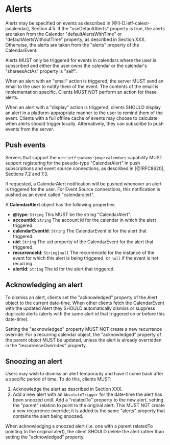 # Alerts

Alerts may be specified on events as described in [@!I-D.ietf-calext-jscalendar], Section 4.5. If the "useDefaultAlerts" property is true, the alerts are taken from the Calendar "defaultAlertsWithTime" or "defaultAlertsWithoutTime" property, as described in Section XXX. Otherwise, the alerts are taken from the "alerts" property of the CalendarEvent.

Alerts MUST only be triggered for events in calendars where the user is subscribed and either the user owns the calendar or the calendar's "shareesActAs" property is "self".

When an alert with an "email" action is triggered, the server MUST send an email to the user to notify them of the event. The contents of the email is implementation specific. Clients MUST NOT perform an action for these alerts.

When an alert with a "display" action is triggered, clients SHOULD display an alert in a platform-appropriate manner to the user to remind them of the event. Clients with a full offline cache of events may choose to calculate when alerts should trigger locally. Alternatively, they can subscribe to push events from the server.

## Push events

Servers that support the `urn:ietf:params:jmap:calendars` capability MUST support registering for the pseudo-type "CalendarAlert" in push subscriptions and event source connections, as described in [@!RFC8620], Sections 7.2 and 7.3.

If requested, a CalendarAlert notification will be pushed whenever an alert is triggered for the user. For Event Source connections, this notification is pushed as an event called "calendaralert".

A **CalendarAlert** object has the following properties:

- **@type**: `String`
  This MUST be the string "CalendarAlert".
- **accountId**: `String`
  The account id for the calendar in which the alert triggered.
- **calendarEventId**: `String`
  The CalendarEvent id for the alert that triggered.
- **uid**: `String`
  The uid property of the CalendarEvent for the alert that triggered.
- **recurrenceId**: `String|null`
  The recurrenceId for the instance of the event for which this alert is being
  triggered, or `null` if the event is not recurring.
- **alertId**: `String`
  The id for the alert that triggered.


## Acknowledging an alert

To dismiss an alert, clients set the "acknowledged" property of the Alert object to the current date-time. When other clients fetch the CalendarEvent with the updated Alert they SHOULD automatically dismiss or suppress duplicate alerts (alerts with the same alert id that triggered on or before this date-time).

Setting the "acknowledged" property MUST NOT create a new recurrence override. For a recurring calendar object, the "acknowledged" property of the parent object MUST be updated, unless the alert is already overridden in the "recurrenceOverrides" property.

## Snoozing an alert

Users may wish to dismiss an alert temporarily and have it come back after a specific period of time. To do this, clients MUST:

1. Acknowledge the alert as described in Section XXX.
2. Add a new alert with an `AbsoluteTrigger` for the date-time the alert has been snoozed until. Add a "relatedTo" property to the new alert, setting the "parent" relation to point to the original alert. This MUST NOT create a new recurrence override; it is added to the same "alerts" property that contains the alert being snoozed.

When acknowledging a snoozed alert (i.e. one with a parent relatedTo pointing to the original alert), the client SHOULD delete the alert rather than setting the "acknowledged" property.
